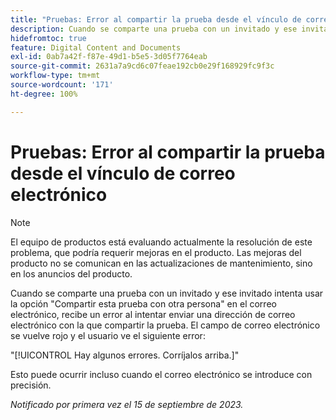 ```yaml
---
title: "Pruebas: Error al compartir la prueba desde el vínculo de correo electrónico"
description: Cuando se comparte una prueba con un invitado y ese invitado intenta usar la opción Compartir esta prueba con otra persona en el correo electrónico, recibe un error al intentar enviar una dirección de correo electrónico con la que compartir la prueba. El campo de correo electrónico se vuelve rojo y el usuario ve un error.
hidefromtoc: true
feature: Digital Content and Documents
exl-id: 0ab7a42f-f87e-49d1-b5e5-3d05f7764eab
source-git-commit: 2631a7a9cd6c07feae192cb0e29f168929fc9f3c
workflow-type: tm+mt
source-wordcount: '171'
ht-degree: 100%

---
```


# Pruebas: Error al compartir la prueba desde el vínculo de correo electrónico

>[!NOTE]
>
>El equipo de productos está evaluando actualmente la resolución de este problema, que podría requerir mejoras en el producto. Las mejoras del producto no se comunican en las actualizaciones de mantenimiento, sino en los anuncios del producto.

Cuando se comparte una prueba con un invitado y ese invitado intenta usar la opción &quot;Compartir esta prueba con otra persona&quot; en el correo electrónico, recibe un error al intentar enviar una dirección de correo electrónico con la que compartir la prueba. El campo de correo electrónico se vuelve rojo y el usuario ve el siguiente error:

&quot;[!UICONTROL Hay algunos errores. Corríjalos arriba.]&quot;

Esto puede ocurrir incluso cuando el correo electrónico se introduce con precisión.

_Notificado por primera vez el 15 de septiembre de 2023._

